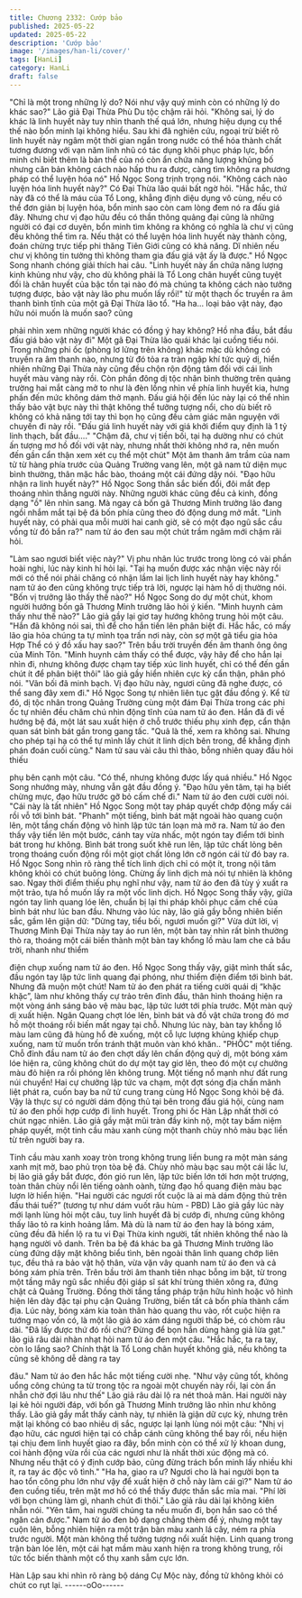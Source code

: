 ```yaml
---
title: Chương 2332: Cướp bảo
published: 2025-05-22
updated: 2025-05-22
description: 'Cướp bảo'
image: '/images/han-li/cover/'
tags: [HanLi]
category: HanLi
draft: false
---
```


"Chỉ là một trong những lý do? Nói như vậy quý minh còn có
những lý do khác sao?" Lão giả Đại Thừa Phù Du tộc chậm rãi
hỏi.
"Không sai, lý do khác là linh huyết này tuy nhìn thanh thế quá
lớn, nhưng hiệu dụng cụ thể thế nào bổn minh lại không hiểu. Sau
khi đã nghiên cứu, ngoại trừ biết rõ linh huyết này ngâm một thời
gian ngắn trong nước có thể hóa thành chất tương đương với vạn
năm linh nhũ có tác dụng khôi phục pháp lực, bổn minh chỉ biết
thêm là bản thể của nó còn ẩn chứa năng lượng khủng bố nhưng
căn bản không cách nào hấp thu ra được, càng tìm không ra
phương pháp có thể luyện hóa nó" Hồ Ngọc Song trịnh trọng nói.
"Không cách nào luyện hóa linh huyết này?" Có Đại Thừa lão quái
bất ngờ hỏi.
"Hắc hắc, thứ này đã có thể là máu của Tổ Long, khẳng định diệu
dụng vô cùng, nếu có thể đơn giản bị luyện hóa, bổn minh sao
còn cam lòng đem nó ra đấu giá đây. Nhưng chư vị đạo hữu đều
có thần thông quảng đại cũng là những người có đại cơ duyên,
bổn minh tìm không ra không có nghĩa là chư vị cũng đều không
thể tìm ra. Nếu thật có thể luyện hóa linh huyết này thành công,
đoán chừng trực tiếp phi thăng Tiên Giới cũng có khả năng. Dĩ
nhiên nếu chư vị không tin tưởng thì không tham gia đấu giá vật
ấy là được." Hồ Ngọc Song nhanh chóng giải thích hai câu.
"Linh huyết này ẩn chứa năng lượng kinh khủng như vậy, cho dù
không phải là Tổ Long chân huyết cũng tuyệt đối là chân huyết
của bậc tồn tại nào đó mà chúng ta không cách nào tưởng tượng
được, bảo vật này lão phu muốn lấy rồi!" từ một thạch ốc truyền
ra âm thanh bình tĩnh của một gã Đại Thừa lão tổ.
"Ha ha... loại bảo vật này, đạo hữu nói muốn là muốn sao? cũng

phải nhìn xem những người khác có đồng ý hay không? Hồ nha
đầu, bắt đầu đấu giá bảo vật này đi" Một gã Đại Thừa lão quái
khác lại cuồng tiếu nói.
Trong những phi ốc (phòng lơ lửng trên không) khác mặc dù
không có truyền ra âm thanh nào, nhưng từ đó tỏa ra tràn ngập
khí tức quỷ dị, hiển nhiên những Đại Thừa này cũng đều chộn rộn
động tâm đối với cái linh huyết màu vàng này rồi.
Còn phần đông dị tộc nhân bình thường trên quảng trường hai
mắt càng mở to như là đèn lồng nhìn về phía linh huyết kia, hưng
phấn đến mức không dám thở mạnh.
Đấu giá hội đến lúc này lại có thể nhìn thấy bảo vật bực này thì
thật không thể tưởng tượng nổi, cho dù biết rõ không có khả năng
tới tay thì bọn họ cũng đều cảm giác mãn nguyện với chuyến đi
này rồi.
"Đấu giá linh huyết này với giá khởi điểm quy định là 1 tỷ linh
thạch, bắt đầu...."
"Chậm đã, chư vị tiền bối, tại hạ dường như có chút ấn tượng mơ
hồ đối với vật này, nhưng nhất thời không nhớ ra, nên muốn đến
gần cẩn thận xem xét cụ thể một chút" Một âm thanh âm trầm của
nam tử từ hàng phía trước của Quảng Trường vang lên, một gã
nam tử diện mục bình thường, thân mặc hắc bào, thoáng một cái
đứng dậy nói.
"Đạo hữu nhận ra linh huyết này?" Hồ Ngọc Song thần sắc biến
đổi, đôi mắt đẹp thoáng nhìn thẳng người này.
Những người khác cũng đều cả kinh, đồng dạng "ồ" lên nhìn
sang.
Mà ngay cả bốn gã Thương Minh trưởng lão đang ngồi nhắm mắt
tại bệ đá bốn phía cũng theo đó động dung mở mắt.
"Linh huyết này, có phải qua mỗi mười hai canh giờ, sẽ có một
đạo ngũ sắc cầu vồng từ đó bắn ra?" nam tử áo đen sau một chút
trầm ngâm mới chậm rãi hỏi.

"Làm sao ngươi biết việc này?" Vị phu nhân lúc trước trong lòng
có vài phần hoài nghi, lúc này kinh hỉ hỏi lại.
"Tại hạ muốn được xác nhận việc này rồi mới có thể nói phải
chăng có nhận lầm lai lịch linh huyết này hay không." nam tử áo
đen cũng không trực tiếp trả lời, ngược lại hàm hồ dị thường nói.
"Bốn vị trưởng lão thấy thế nào?" Hồ Ngọc Song do dự một chút,
khom người hướng bốn gã Thương Minh trưởng lão hỏi ý kiến.
"Minh huynh cảm thấy như thế nào?" Lão giả gầy lại giơ tay
hướng không trung hỏi một câu.
"Hắn đã không nói sai, thì để cho hắn tiến lên phân biệt đi.
Hắc hắc, có mấy lão gia hỏa chúng ta tự mình tọa trấn nơi này,
còn sợ một gã tiểu gia hỏa Hợp Thể có ý đồ xấu hay sao?" Trên
bầu trời truyền đến âm thanh ông ông của Minh Tôn.
"Minh huynh cảm thấy có thể được, vậy hãy để cho hắn lại nhìn
đi, nhưng không được chạm tay tiếp xúc linh huyết, chỉ có thể đến
gần chút ít để phân biệt thôi" lão giả gầy hiển nhiên cực kỳ cẩn
thận, phân phó nói.
"Vãn bối đã minh bạch. Vị đạo hữu này, ngươi cũng đã nghe
được, có thể sang đây xem đi." Hồ Ngọc Song tự nhiên liên tục
gật đầu đồng ý.
Kể từ đó, dị tộc nhân trong Quảng Trường cùng một đám Đại
Thừa trong các phi ốc tự nhiên đều chăm chú nhìn động tĩnh của
nam tử áo đen.
Hắn đã đi về hướng bệ đá, một lát sau xuất hiện ở chỗ trước
thiếu phụ xinh đẹp, cẩn thận quan sát bình bát gần trong gang
tấc.
"Quả là thế, xem ra không sai. Nhưng cho phép tại hạ có thể tự
mình lấy chút ít linh dịch bên trong, để khẳng định phán đoán cuối
cùng." Nam tử sau vài câu thì thào, bỗng nhiên quay đầu hỏi thiếu

phụ bên cạnh một câu.
"Có thể, nhưng không được lấy quá nhiều." Hồ Ngọc Song
nhướng mày, nhưng vẫn gật đầu đồng ý.
"Đạo hữu yên tâm, tại hạ biết chừng mực, đạo hữu trước gỡ bỏ
cấm chế đi." Nam tử áo đen cười cười nói.
"Cái này là tất nhiên" Hồ Ngọc Song một tay pháp quyết chớp
động mấy cái rồi vỗ tới bình bát.
"Phanh" một tiếng, bình bát mặt ngoài hào quang cuộn lên, một
tầng chấn động vô hình lập tức tán loạn mà mở ra.
Nam tử áo đen thấy vậy tiến lên một bước, cánh tay vừa nhấc,
một ngón tay điểm tới bình bát trong hư không.
Bình bát trong suốt khẽ run lên, lập tức chất lỏng bên trong
thoáng cuốn động rồi một giọt chất lỏng lớn cỡ ngón cái từ đó bay
ra.
Hồ Ngọc Song nhìn rõ ràng thể tích linh dịch chỉ có một ít, trong
nội tâm không khỏi có chút buông lỏng.
Chừng ấy linh dịch mà nói tự nhiên là không sao.
Ngay thời điểm thiếu phụ nghĩ như vậy, nam tử áo đen đã tùy ý
xuất ra một trảo, tựa hồ muốn lấy ra một vốc linh dịch.
Hồ Ngọc Song thấy vậy, giữa ngón tay linh quang lóe lên, chuẩn
bị lại thi pháp khôi phục cấm chế của bình bát như lúc ban đầu.
Nhưng vào lúc này, lão giả gầy bỗng nhiên biến sắc, gầm lên giận
dữ:
"Dừng tay, tiểu bối, ngươi muốn gì?"
Vừa dứt lời, vị Thương Minh Đại Thừa này tay áo run lên, một
bàn tay nhìn rất bình thường thò ra, thoáng một cái biến thành
một bàn tay khổng lồ màu lam che cả bầu trời, nhanh như thiểm

điện chụp xuống nam tử áo đen.
Hồ Ngọc Song thấy vậy, giật mình thất sắc, đầu ngón tay lập tức
linh quang đại phóng, như thiểm điện điểm tới bình bát.
Nhưng đã muộn một chút!
Nam tử áo đen phát ra tiếng cười quái dị “khặc khặc”, làm như
không thấy cự trảo trên đỉnh đầu, thân hình thoáng hiện ra một
vòng ánh sáng bảo vệ màu bạc, lập tức lướt tới phía trước.
Một màn quỷ dị xuất hiện.
Ngân Quang chợt lóe lên, bình bát và đồ vật chứa trong đó mơ hồ
một thoáng rồi biến mất ngay tại chỗ.
Nhưng lúc này, bàn tay khổng lồ màu lam cũng đã hùng hổ đè
xuống, một cỗ lực lượng khủng khiếp chụp xuống, nam tử muốn
trốn tránh thật muôn vàn khó khăn..
"PHỐC" một tiếng.
Chỗ đỉnh đầu nam tử áo đen chợt dấy lên chấn động quỷ dị, một
bóng xám lóe hiện ra, cũng không chút do dự một tay giơ lên,
theo đó một cự chưởng màu đỏ hiện ra rồi phóng lên không trung.
Một tiếng nổ mạnh như đất rung núi chuyển!
Hai cự chưởng lập tức va chạm, một đợt sóng địa chấn mãnh liệt
phát ra, cuốn bay ba nữ tử cung trang cùng Hồ Ngọc Song khỏi
bệ đá.
Vậy là thực sự có người dám động thủ tại bên trong đấu giá hội,
cùng nam tử áo đen phối hợp cướp đi linh huyết.
Trong phi ốc Hàn Lập nhất thời có chút ngạc nhiên.
Lão giả gầy mặt mũi tràn đầy kinh nộ, một tay bấm niệm pháp
quyết, một tinh cầu màu xanh cùng một thanh chùy nhỏ màu bạc
liền từ trên người bay ra.

Tinh cầu màu xanh xoay tròn trong không trung liền bung ra một
màn sáng xanh mịt mờ, bao phủ trọn tòa bệ đá.
Chùy nhỏ màu bạc sau một cái lắc lư, bị lão giả gầy bắt được,
đón gió run lên, lập tức biến lớn tới hơn một trượng, toàn thân
chùy nổi lên tiếng oành oành, từng đạo hồ quang điện màu bạc
lượn lờ hiển hiện.
"Hai người các ngươi rốt cuộc là ai mà dám động thủ trên đầu
thái tuế?” (tương tự như dám vuốt râu hùm - PBD) Lão giả gầy
lúc này mới lạnh lùng hỏi một câu, tuy linh huyết đã bị cướp đi,
nhưng cũng không thấy lão tỏ ra kinh hoảng lắm.
Mà dù là nam tử áo đen hay là bóng xám, cũng đều đã hiển lộ ra
tu vi Đại Thừa kinh người, tất nhiên không thể nào là hạng người
vô danh.
Trên ba bệ đá khác ba gã Thương Minh trưởng lão cùng đứng
dậy mặt không biểu tình, bên ngoài thân linh quang chớp liên tục,
đều thả ra bảo vật hộ thân, vừa vặn vây quanh nam tử áo đen và
cả bóng xám phía trên.
Trên bầu trời âm thanh tiên nhạc bỗng im bặt, từ trong một tầng
mây ngũ sắc nhiều đội giáp sĩ sát khí trùng thiên xông ra, đứng
chật cả Quảng Trường.
Đồng thời tầng tầng pháp trận hữu hình hoặc vô hình hiện lên dày
đặc tại phụ cận Quảng Trường, biến tất cả bốn phía thành cấm
địa.
Lúc này, bóng xám kia toàn thân hào quang thu vào, rốt cuộc hiện
ra tướng mạo vốn có, là một lão giả áo xám dáng người thấp bé,
có chòm râu dài.
"Đã lấy được thứ đó rồi chứ? Đừng để bọn hắn dùng hàng giả lừa
gạt." lão giả râu dài nhàn nhạt hỏi nam tử áo đen một câu.
"Hắc hắc, ta ra tay, còn lo lắng sao? Chính thật là Tổ Long chân
huyết không giả, nếu không ta cũng sẽ không dễ dàng ra tay

đâu." Nam tử áo đen hắc hắc một tiếng cười nhẹ.
"Như vậy cũng tốt, không uổng công chúng ta từ trong tộc ra
ngoài một chuyến này rồi, lại còn ẩn nhẫn chờ đợi lâu như thế"
Lão giả râu dài lộ ra nét thoả mãn.
Hai người này lại kẻ hỏi người đáp, với bốn gã Thương Minh
trưởng lão nhìn như không thấy.
Lão giả gầy mắt thấy cảnh này, tự nhiên là giận dữ cực kỳ, nhưng
trên mặt lại không có bao nhiêu dị sắc, ngược lại lạnh lùng nói
một câu:
"Nhị vị đạo hữu, các ngươi hiện tại có chắp cánh cũng không thể
bay rồi, nếu hiện tại chịu đem linh huyết giao ra đây, bổn minh còn
có thể xử lý khoan dung, coi hành động vừa rồi của các ngươi
như là nhất thời xúc động mà có. Nhưng nếu thật có ý định cướp
bảo, cũng đừng trách bổn minh lấy nhiều khi ít, ra tay ác độc vô
tình."
"Ha ha, giao ra ư? Ngươi cho là hai người bọn ta hao tổn công
phu lớn như vậy để xuất hiện ở chỗ này làm cái gì?" Nam tử áo
đen cuồng tiếu, trên mặt mơ hồ có thể thấy được thần sắc mỉa
mai.
"Phí lời với bọn chúng làm gì, nhanh chút đi thôi." Lão giả râu dài
lại không kiên nhẫn nói.
"Yên tâm, hai người chúng ta nếu muốn đi, bọn hắn sao có thể
ngăn cản được." Nam tử áo đen bộ dạng chẳng thèm để ý, nhưng
một tay cuộn lên, bỗng nhiên hiện ra một trận bàn màu xanh lá
cây, ném ra phía trước người.
Một màn không thể tưởng tượng nổi xuất hiện.
Linh quang trong trận bàn lóe lên, một cái hạt mầm màu xanh
hiện ra trong không trung, rồi tức tốc biến thành một cổ thụ xanh
sẫm cực lớn.

Hàn Lập sau khi nhìn rõ ràng bộ dáng Cự Mộc này, đồng tử
không khỏi có chút co rụt lại.
------oOo------
